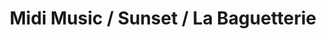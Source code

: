 ---
title: "Midi Music / Sunset / La Baguetterie"
url: /toulouse/midi-music-sunset-la-baguetterie/
shop: instrument de musique
---